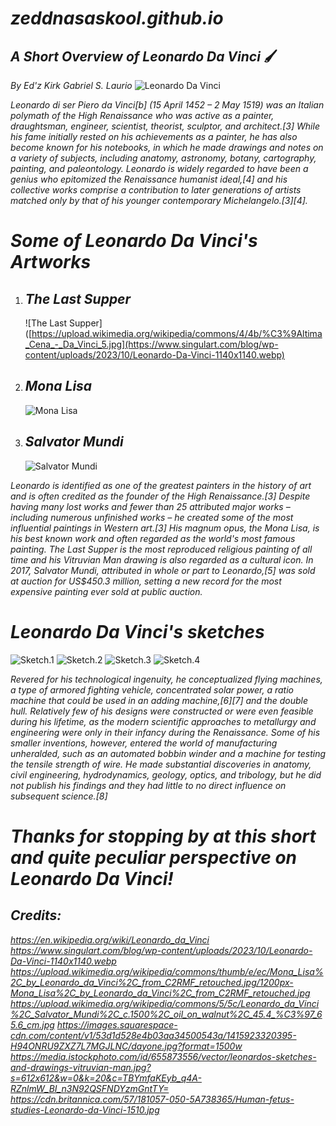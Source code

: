 # *zeddnasaskool.github.io* #
## *A Short Overview of Leonardo Da Vinci* 🖌️
*By Ed'z Kirk Gabriel S. Laurio* 
![Leonardo Da Vinci](https://www.singulart.com/blog/wp-content/uploads/2023/10/Leonardo-Da-Vinci-1140x1140.webp)

*Leonardo di ser Piero da Vinci[b] (15 April 1452 – 2 May 1519) was an Italian polymath of the High Renaissance who was active as a painter, draughtsman, engineer, scientist, theorist, sculptor, and architect.[3] While his fame initially rested on his achievements as a painter, he has also become known for his notebooks, in which he made drawings and notes on a variety of subjects, including anatomy, astronomy, botany, cartography, painting, and paleontology. Leonardo is widely regarded to have been a genius who epitomized the Renaissance humanist ideal,[4] and his collective works comprise a contribution to later generations of artists matched only by that of his younger contemporary Michelangelo.[3][4].*

# *Some of Leonardo Da Vinci's Artworks* #
1. ## *The Last Supper* ##
   ![The Last Supper]([https://upload.wikimedia.org/wikipedia/commons/4/4b/%C3%9Altima_Cena_-_Da_Vinci_5.jpg](https://www.singulart.com/blog/wp-content/uploads/2023/10/Leonardo-Da-Vinci-1140x1140.webp)
2. ## *Mona Lisa* ##
   ![Mona Lisa](https://upload.wikimedia.org/wikipedia/commons/thumb/e/ec/Mona_Lisa%2C_by_Leonardo_da_Vinci%2C_from_C2RMF_retouched.jpg/1200px-Mona_Lisa%2C_by_Leonardo_da_Vinci%2C_from_C2RMF_retouched.jpg)
3. ## *Salvator Mundi* ##
   ![Salvator Mundi](https://upload.wikimedia.org/wikipedia/commons/5/5c/Leonardo_da_Vinci%2C_Salvator_Mundi%2C_c.1500%2C_oil_on_walnut%2C_45.4_%C3%97_65.6_cm.jpg)
   
*Leonardo is identified as one of the greatest painters in the history of art and is often credited as the founder of the High Renaissance.[3] Despite having many lost works and fewer than 25 attributed major works – including numerous unfinished works – he created some of the most influential paintings in Western art.[3] His magnum opus, the Mona Lisa, is his best known work and often regarded as the world's most famous painting. The Last Supper is the most reproduced religious painting of all time and his Vitruvian Man drawing is also regarded as a cultural icon. In 2017, Salvator Mundi, attributed in whole or part to Leonardo,[5] was sold at auction for US$450.3 million, setting a new record for the most expensive painting ever sold at public auction.*

# *Leonardo Da Vinci's sketches* #
![Sketch.1](https://images.squarespace-cdn.com/content/v1/53d1d528e4b03aa34500543a/1415923320395-H94ONRU9ZXZ7L7MGJLNC/dayone.jpg?format=1500w)
![Sketch.2](https://assets.weforum.org/editor/3dMYghITDappoeMEpBl0Ip47ueBk-qG3TXEqY1_4LYs.jpg)
![Sketch.3](https://media.istockphoto.com/id/655873556/vector/leonardos-sketches-and-drawings-vitruvian-man.jpg?s=612x612&w=0&k=20&c=TBYmfaKEyb_q4A-RZnlmW_BI_n3N92QSFNDYzmGntTY=)
![Sketch.4](https://cdn.britannica.com/57/181057-050-5A738365/Human-fetus-studies-Leonardo-da-Vinci-1510.jpg)

*Revered for his technological ingenuity, he conceptualized flying machines, a type of armored fighting vehicle, concentrated solar power, a ratio machine that could be used in an adding machine,[6][7] and the double hull. Relatively few of his designs were constructed or were even feasible during his lifetime, as the modern scientific approaches to metallurgy and engineering were only in their infancy during the Renaissance. Some of his smaller inventions, however, entered the world of manufacturing unheralded, such as an automated bobbin winder and a machine for testing the tensile strength of wire. He made substantial discoveries in anatomy, civil engineering, hydrodynamics, geology, optics, and tribology, but he did not publish his findings and they had little to no direct influence on subsequent science.[8]*


# *Thanks for stopping by at this short and quite peculiar perspective on Leonardo Da Vinci!* #

## *Credits:* ##

*https://en.wikipedia.org/wiki/Leonardo_da_Vinci* 
*https://www.singulart.com/blog/wp-content/uploads/2023/10/Leonardo-Da-Vinci-1140x1140.webp*
*https://upload.wikimedia.org/wikipedia/commons/thumb/e/ec/Mona_Lisa%2C_by_Leonardo_da_Vinci%2C_from_C2RMF_retouched.jpg/1200px-Mona_Lisa%2C_by_Leonardo_da_Vinci%2C_from_C2RMF_retouched.jpg*
*https://upload.wikimedia.org/wikipedia/commons/5/5c/Leonardo_da_Vinci%2C_Salvator_Mundi%2C_c.1500%2C_oil_on_walnut%2C_45.4_%C3%97_65.6_cm.jpg* *https://images.squarespace-cdn.com/content/v1/53d1d528e4b03aa34500543a/1415923320395-H94ONRU9ZXZ7L7MGJLNC/dayone.jpg?format=1500w*
*https://media.istockphoto.com/id/655873556/vector/leonardos-sketches-and-drawings-vitruvian-man.jpg?s=612x612&w=0&k=20&c=TBYmfaKEyb_q4A-RZnlmW_BI_n3N92QSFNDYzmGntTY=* 
*https://cdn.britannica.com/57/181057-050-5A738365/Human-fetus-studies-Leonardo-da-Vinci-1510.jpg*

